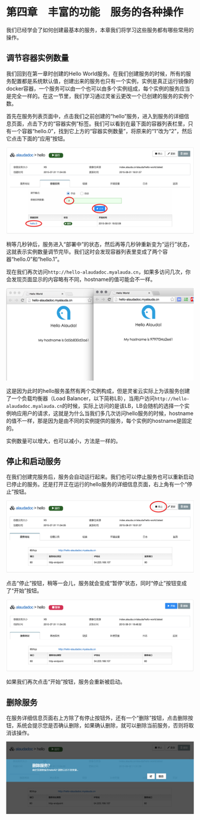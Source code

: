# 第四章　丰富的功能　服务的各种操作

我们已经学会了如何创建最基本的服务，本章我们将学习这些服务都有哪些常用的操作。


## 调节容器实例数量

我们回到在第一章时创建的Hello World服务。在我们创建服务的时候，所有的服务配置都是系统默认值，创建出来的服务也只有一个实例，实例是真正运行镜像的docker容器，一个服务可以由一个也可以由多个实例组成，每个实例的服务应当是完全一样的。在这一节里，我们学习通过灵雀云更改一个已创建的服务的实例个数。

首先在服务列表页面中，点击我们之前创建的“hello”服务，进入到服务的详细信息页面，点击下方的“容器实例”标签。我们可以看到在最下面的容器列表栏里，只有一个容器“hello.0”，找到它上方的“容器实例数量”，将原来的“1”改为“2”，然后它点击下面的“应用”按钮。

![](../images/tutorial/service-scale1.png)

稍等几秒钟后，服务进入“部署中”的状态，然后再等几秒钟重新变为“运行”状态，这就表示实例数量调节完毕。我们这时会发现容器列表里变成了两个容器“hello.0”和“hello.1”。

现在我们再次访问`http://hello-alaudadoc.myalauda.cn`，如果多访问几次，你会发现页面显示的内容略有不同，hostname的值可能会不一样。

![](../images/tutorial/service-scale-visit.png)

这是因为此时的hello服务虽然有两个实例构成，但是灵雀云实际上为该服务创建了一个负载均衡器（Load Balancer，以下简称LB），当用户访问`http://hello-alaudadoc.myalauda.cn`的时候，实际上访问的是该LB，LB会随机的选择一个实例响应用户的请求，这就是为什么当我们多几次访问hello服务的时候，hostname的值不一样，那是因为是由不同的实例提供的服务，每个实例的hostname是固定的。

实例数量可以增大，也可以减小，方法是一样的。


## 停止和启动服务

在我们创建完服务后，服务会自动运行起来。我们也可以停止服务也可以重新启动已停止的服务。还是打开正在运行的hello服务的详细信息页面，右上角有一个“停止”按钮。

![](../images/tutorial/service-stop.png)

点击“停止”按钮，稍等一会儿，服务就会变成“暂停”状态，同时“停止”按钮变成了“开始”按钮。

![](../images/tutorial/service-stopped.png)

如果我们再次点击“开始”按钮，服务会重新被启动。


## 删除服务

在服务详细信息页面右上方除了有停止按钮外，还有一个“删除”按钮，点击删除按钮，系统会提示您是否确认删除，如果确认删除，就可以删除当前服务，否则将取消该操作。

![](../images/tutorial/service-delete.png)

